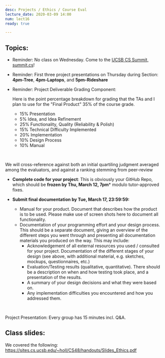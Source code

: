 ```yaml
---
desc: Projects / Ethics / Course Eval 
lecture_date: 2020-03-09 14:00
num: lect16
ready: true

---
```



## Topics: 

* Reminder: No class on Wednesday. Come to the [UCSB CS Summit, summit.cs](http://www.ucsb-cs-summit.com/)! 

* Reminder: First three project presentations on Thursday during Section: **4pm-Tree**, **4pm-Laptops**, and **5pm-Rideshare**

* Reminder: Project Deliverable Grading Component:
 
   Here is the point percentage breakdown for grading that the TAs and I plan to use for the "Final Product" 35% of the course grade. 
   * 15% Presentation
   *  5% Idea, and Idea Refinement
   * 25% Functionality, Quality (Reliability & Polish)
   * 15% Technical Difficulty Implemented
   * 20% Implementation
   * 10% Design Process
   * 10% Manual  
<br/>

   We will cross-reference against both an initial quartiling judgment averaged among the evaluators, and against a ranking stemming from peer-review
 
* **Complete code for your project**: This is obviously your GitHub Repo, which should be **frozen by Thu, March 12, 7pm*** modulo tutor-approved fixes. 

* **Submit final documentation by Tue, March 17, 23:59:59:**
   * Manual for your product. Document that describes how the product is to be used. Please make use of screen shots here to document all functionality.
   * Documentation of your programming effort and your design process. This should be a separate document, giving an overview of the different steps you went through and presenting all documentation materials you produced on the way. This may include:
	  * Acknowledgement of all external resources you used / consulted for your project. Documentation of the different stages of your design (see above, with additional material, e.g. sketches, mockups, questionnaires, etc.)
	  * Evaluation/Testing results (qualitative, quantitative). There should be a description on when and how testing took place, and a presentation of the results. 
	  * A summary of your design decisions and what they were based on.
	  * Any implementation difficulties you encountered and how you addressed them.  
<br/>

   Project Presentation:
   Every group has 15 minutes incl. Q&A. 



## Class slides: 
We covered the following:
<https://sites.cs.ucsb.edu/~holl/CS48/handouts/Slides_Ethics.pdf>



